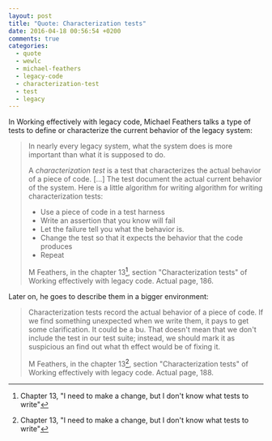 ```yaml
---
layout: post
title: "Quote: Characterization tests"
date: 2016-04-18 00:56:54 +0200
comments: true
categories:
  - quote
  - wewlc
  - michael-feathers
  - legacy-code
  - characterization-test
  - test
  - legacy
---
```


In Working effectively with legacy code, Michael Feathers talks a type of tests to define or characterize the current behavior of the legacy system:

> In nearly every legacy system, what the system does is more important than what it is supposed to do.
>
> A *characterization test* is a test that characterizes the actual behavior of a piece of code. [...] The test document the actual current behavior of the system. Here is a little algorithm for writing algorithm for writing characterization tests:
>
>  * Use a piece of code in a test harness
>  * Write an assertion that you know will fail
>  * Let the failure tell you what the behavior is.
>  * Change the test so that it expects the behavior that the code produces
>  * Repeat
>
> M Feathers, in the chapter 13[^1], section "Characterization tests" of Working effectively with legacy code. Actual page, 186.

Later on, he goes to describe them in a bigger environment:

> Characterization tests record the actual behavior of a piece of code. If we find something unexpected when we write them, it pays to get some clarification. It could be a bu. That doesn't mean that we don't include the test in our test suite; instead, we should mark it as suspicious an find out what th effect would be of fixing it.
>
> M Feathers, in the chapter 13[^1], section "Characterization tests" of Working effectively with legacy code. Actual page, 188.

[^1]: Chapter 13, "I need to make a change, but I don't know what tests to write"

